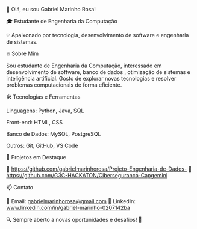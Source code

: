 👋 Olá, eu sou Gabriel Marinho Rosa!

🎓 Estudante de Engenharia da Computação

💡 Apaixonado por tecnologia, desenvolvimento de software e engenharia de sistemas.

🔥 Sobre Mim

Sou estudante de Engenharia da Computação, interessado em desenvolvimento de software, banco de dados , otimização de sistemas e inteligência artificial. Gosto de explorar novas tecnologias e resolver problemas computacionais de forma eficiente.

🛠️ Tecnologias e Ferramentas

Linguagens: Python, Java, SQL

Front-end: HTML, CSS

Banco de Dados: MySQL, PostgreSQL

Outros: Git, GitHub, VS Code

📌 Projetos em Destaque

🔹 https://github.com/gabrielmarinhorosa/Projeto-Engenharia-de-Dados-
🔹 https://github.com/G3C-HACKATON/Ciberseguranca-Capgemini

📫 Contato

📧 Email: gabrielmarinhorosa@gmail.com
💼 LinkedIn: www.linkedin.com/in/gabriel-marinho-0207142ba

🔍 Sempre aberto a novas oportunidades e desafios! 🚀
